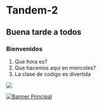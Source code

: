 # Tandem-2
## Buena tarde a todos
### Bienvenidos

1. Que hora es?
2. Que hacemos aqui en miercoles?
3. La clase de codigo es divertida

<a href ="https://github.com/GClau/tandem-2" target="_blank">

<image src="https://w7.pngwing.com/pngs/21/850/png-transparent-feeling-fatigue-psychological-stress-emotion-powerful-woman-love-miscellaneous-mammal-thumbnail.png">
 </a>

[![Banner Principal](https://git.eppr.link/assets/animated-head-banner.gif)](https://eppr.github.io)
